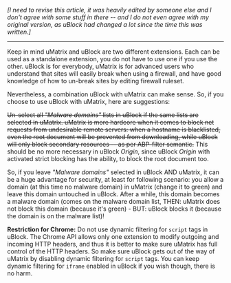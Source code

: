 _[I need to revise this article, it was heavily edited by someone else and I don't agree with some stuff in there -- and I do not even agree with my original version, as uBlock had changed a lot since the time this was written.]_

***

Keep in mind uMatrix and uBlock are two different extensions. Each can be used as a standalone extension, you do not have to use one if you use the other. uBlock is for everybody, uMatrix is for advanced users who understand that sites will easily break when using a firewall, and have good knowledge of how to un-break sites by editing firewall ruleset.

Nevertheless, a combination uBlock with uMatrix can make sense. So, if you choose to use uBlock with uMatrix, here are suggestions:

~~Un-select all _"Malware domains"_ lists in uBlock if the same lists are selected in uMatrix. uMatrix is more hardcore when it comes to block net requests from undesirable remote servers: when a hostname is blacklisted, even the root document will be prevented from downloading, while uBlock will only block secondary resources -- as per ABP-filter semantic.~~
This should be no more necessary in uBlock *Origin*, since uBlock *Origin* with activated strict blocking has the ability, to block the root document too.

So, if you leave _"Malware domains"_ selected in uBlock AND uMatrix, it can be a huge advantage for security, at least for following scenario: you allow a domain (at this time no malware domain) in uMatrix (change it to green) and leave this domain untouched in uBlock. After a while, this domain becomes a malware domain (comes on the malware domain list, THEN: uMatrix does not block this domain (because it's green) - BUT: uBlock blocks it (because the domain is on the malware list)!

**Restriction for Chrome:**
Do not use dynamic filtering for `script` tags in uBlock. The Chrome API allows only one extension to modify outgoing and incoming HTTP headers, and thus it is better to make sure uMatrix has full control of the HTTP headers. So make sure uBlock gets out of the way of uMatrix by disabling dynamic filtering for `script` tags. You can keep dynamic filtering for `iframe` enabled in uBlock if you wish though, there is no harm.